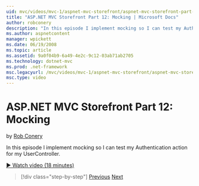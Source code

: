 ```yaml
---
uid: mvc/videos/mvc-1/aspnet-mvc-storefront/aspnet-mvc-storefront-part-12-mocking
title: "ASP.NET MVC Storefront Part 12: Mocking | Microsoft Docs"
author: robconery
description: "In this episode I implement mocking so I can test my Authentication action for my UserController."
ms.author: aspnetcontent
manager: wpickett
ms.date: 06/19/2008
ms.topic: article
ms.assetid: 9a0f04b9-6a49-4e2c-9c12-03ab71ab2705
ms.technology: dotnet-mvc
ms.prod: .net-framework
msc.legacyurl: /mvc/videos/mvc-1/aspnet-mvc-storefront/aspnet-mvc-storefront-part-12-mocking
msc.type: video
---
```

ASP.NET MVC Storefront Part 12: Mocking
====================
by [Rob Conery](https://github.com/robconery)

In this episode I implement mocking so I can test my Authentication action for my UserController.

[&#9654; Watch video (18 minutes)](https://channel9.msdn.com/Blogs/ASP-NET-Site-Videos/aspnet-mvc-storefront-part-12-mocking)

> [!div class="step-by-step"]
> [Previous](aspnet-mvc-storefront-part-11-hooking-up-the-shopping-cart-and-using-components.md)
> [Next](aspnet-mvc-storefront-part-13-dependency-injection.md)
